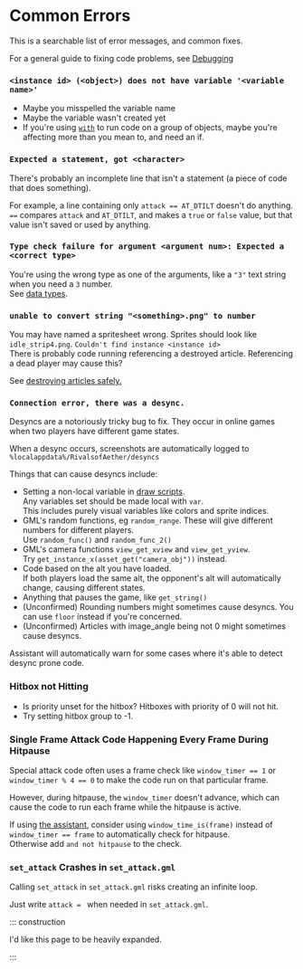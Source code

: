 # Common Errors

This is a searchable list of error messages, and common fixes.

For a general guide to fixing code problems, see [Debugging](../learning_path/debugging.md)

### `<instance id> (<object>) does not have variable '<variable name>'`

- Maybe you misspelled the variable name
- Maybe the variable wasn't created yet
- If you're using [`with`](../learning_path/with.md) to run code on a group of objects, maybe you're affecting more than
  you mean to, and need an if.

### `Expected a statement, got <character>`

There's probably an incomplete line that isn't a statement (a piece of code that does something).

For example, a line containing only `attack == AT_DTILT` doesn't do anything. `==` compares `attack` and `AT_DTILT`, and
makes a `true` or `false` value, but that value isn't saved or used by anything.

### `Type check failure for argument <argument num>: Expected a <correct type>`

You're using the wrong type as one of the arguments, like a `"3"` text string when you need a `3` number.  \
See [data types](../learning_path/data_types.md).

### `unable to convert string "<something>.png" to number`

You may have named a spritesheet wrong. Sprites should look like `idle_strip4.png`.
`Couldn't find instance <instance id>`  \
There is probably code running referencing a destroyed article. Referencing a dead player may cause this?

See [destroying articles safely.](../learning_path/articles.md#safely)

### `Connection error, there was a desync.`

Desyncs are a notoriously tricky bug to fix. They occur in online games when two players have different game states.

When a desync occurs, screenshots are automatically logged to `%localappdata%/RivalsofAether/desyncs`

Things that can cause desyncs include:

- Setting a non-local variable in [draw scripts](scripts/animation_scripts.md#draw-scripts).  \
  Any variables set should be made local with `var`.  \
  This includes purely visual variables like colors and sprite indices.
- GML's random functions, eg `random_range`. These will give different numbers for different players.  \
  Use `random_func()` and `random_func_2()`
- GML's camera functions `view_get_xview` and `view_get_yview`.  \
  Try `get_instance_x(asset_get("camera_obj"))` instead.
- Code based on the alt you have loaded.  \
  If both players load the same alt, the opponent's alt will automatically change, causing different states.
- Anything that pauses the game, like `get_string()`
- (Unconfirmed) Rounding numbers might sometimes cause desyncs. You can use `floor` instead if you're concerned.
- (Unconfirmed) Articles with image_angle being not 0 might sometimes cause desyncs.

Assistant will automatically warn for some cases where it's able to detect desync prone code.

### Hitbox not Hitting

- Is priority unset for the hitbox? Hitboxes with priority of 0 will not hit.
- Try setting hitbox group to -1.

### Single Frame Attack Code Happening Every Frame During Hitpause

Special attack code often uses a frame check like `window_timer == 1` or `window_timer % 4 == 0` to make the code run on
that particular frame.

However, during hitpause, the `window_timer` doesn't advance, which can cause the code to run each frame while the
hitpause is active.

If using [the assistant](/assistant), consider using `window_time_is(frame)` instead of `window_timer == frame` to
automatically check for hitpause. \
Otherwise add `and not hitpause` to the check.

### `set_attack` Crashes in `set_attack.gml`

Calling `set_attack` in `set_attack.gml` risks creating an infinite loop.

Just write `attack = ` when needed in `set_attack.gml`.

::: construction

I'd like this page to be heavily expanded.

:::